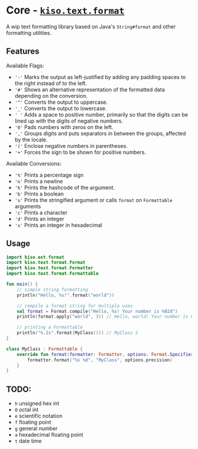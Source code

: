# Core - [`kiso.text.format`](../kiso-core/src/commonMain/kotlin/kiso/text/format)

A wip text formatting library based on Java's `String#format` and other formatting utilities.

## Features

Available Flags:

- `'-'` Marks the output as left-justified by adding any padding spaces to the right instead of to the left.
- `'#'` Shows an alternative representation of the formatted data depending on the conversion.
- `'^'` Converts the output to uppercase.
- `'_'` Converts the output to lowercase.
- `' '` Adds a space to positive number, primarily so that the digits can be lined up with the digits of negative numbers.
- `'0'` Pads numbers with zeros on the left.
- `','` Groups digits and puts separators in between the groups, affected by the locale.
- `'('` Enclose negative numbers in parentheses.
- `'+'` Forces the sign to be shown for positive numbers.

Available Conversions:

- `'%'` Prints a percentage sign
- `'n'` Prints a newline
- `'h'` Prints the hashcode of the argument.
- `'b'` Prints a boolean
- `'s'` Prints the stringified argument or calls `format` on `Formattable` arguments
- `'c'` Prints a character
- `'d'` Prints an integer
- `'x'` Prints an integer in hexadecimal

## Usage

```kotlin
import kiso.ext.format
import kiso.text.format.Format
import kiso.text.format.Formatter
import kiso.text.format.Formattable

fun main() {
    // simple string formatting
    println("Hello, %s!".format("world"))

    // compile a format string for multiple uses
    val format = Format.compile("Hello, %s! Your number is %02d")
    println(format.apply("world", 3)) // Hello, world! Your number is 03

    // printing a Formattable
    println("%.2s".format(MyClass())) // MyClass 2
}

class MyClass : Formattable {
    override fun format(formatter: Formatter, options: Format.Specifier.Options) {
        formatter.format("%s %d", "MyClass", options.precision)
    }
}
```

## TODO:

- `h` unsigned hex int
- `O` octal int
- `e` scientific notation
- `f` floating point
- `g` general number
- `a` hexadecimal floating point
- `t` date time
